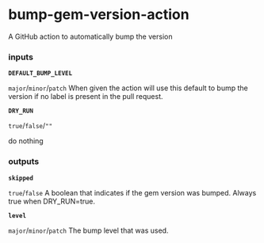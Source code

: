 # bump-gem-version-action

A GitHub action to automatically bump the version

### inputs

**`DEFAULT_BUMP_LEVEL`**

`major`/`minor`/`patch`
When given the action will use this default to bump the version if no label is present in the pull request.

**`DRY_RUN`**

`true`/`false`/`""`

do nothing


### outputs

**`skipped`**

`true`/`false`
A boolean that indicates if the gem version was bumped.
Always true when DRY_RUN=true.

**`level`**

`major`/`minor`/`patch`
The bump level that was used.
